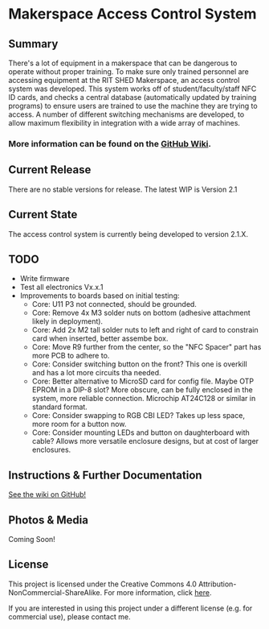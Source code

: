 # Makerspace Access Control System

## Summary
There's a lot of equipment in a makerspace that can be dangerous to operate without proper training. To make sure only trained personnel are accessing equipment at the RIT SHED Makerspace, an access control system was developed. This system works off of student/faculty/staff NFC ID cards, and checks a central database (automatically updated by training programs) to ensure users are trained to use the machine they are trying to access. A number of different switching mechanisms are developed, to allow maximum flexibility in integration with a wide array of machines. 

### More information can be found on the [GitHub Wiki](https://github.com/rit-construct-makerspace/access-control-hardware/wiki).

## Current Release
There are no stable versions for release. The latest WIP is Version 2.1

## Current State
The access control system is currently being developed to version 2.1.X. 

## TODO
* Write firmware
* Test all electronics Vx.x.1
* Improvements to boards based on initial testing:
    * Core: U11 P3 not connected, should be grounded.
    * Core: Remove 4x M3 solder nuts on bottom (adhesive attachment likely in deployment).
    * Core: Add 2x M2 tall solder nuts to left and right of card to constrain card when inserted, better assembe box.
    * Core: Move R9 further from the center, so the "NFC Spacer" part has more PCB to adhere to.
    * Core: Consider switching button on the front? This one is overkill and has a lot more circuits tha needed.
    * Core: Better alternative to MicroSD card for config file. Maybe OTP EPROM in a DIP-8 slot? More obscure, can be fully enclosed in the system, more reliable connection. Microchip AT24C128 or similar in standard format.
    * Core: Consider swapping to RGB CBI LED? Takes up less space, more room for a button now.
    * Core: Consider mounting LEDs and button on daughterboard with cable? Allows more versatile enclosure designs, but at cost of larger enclosures. 

## Instructions & Further Documentation
[See the wiki on GitHub!](https://github.com/rit-construct-makerspace/access-control-hardware/wiki) 

## Photos & Media
Coming Soon!

## License
This project is licensed under the Creative Commons 4.0 Attribution-NonCommercial-ShareAlike. For more information, click [here](https://creativecommons.org/licenses/by-nc-sa/4.0/).

If you are interested in using this project under a different license (e.g. for commercial use), please contact me. 
